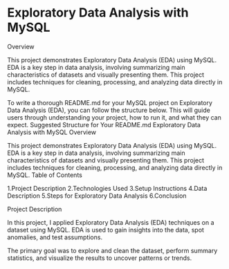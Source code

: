 # Exploratory Data Analysis with MySQL

Overview

This project demonstrates Exploratory Data Analysis (EDA) using MySQL. EDA is a key step in data analysis, involving summarizing main characteristics of datasets and visually presenting them. This project includes techniques for cleaning, processing, and analyzing data directly in MySQL.

To write a thorough README.md for your MySQL project on Exploratory Data Analysis (EDA), you can follow the structure below. This will guide users through understanding your project, how to run it, and what they can expect.
Suggested Structure for Your README.md
Exploratory Data Analysis with MySQL
Overview

This project demonstrates Exploratory Data Analysis (EDA) using MySQL. EDA is a key step in data analysis, involving summarizing main characteristics of datasets and visually presenting them. This project includes techniques for cleaning, processing, and analyzing data directly in MySQL.
Table of Contents

1.Project Description
2.Technologies Used
3.Setup Instructions
4.Data Description
5.Steps for Exploratory Data Analysis
6.Conclusion

Project Description

In this project, I applied Exploratory Data Analysis (EDA) techniques on a dataset using MySQL. EDA is used to gain insights into the data, spot anomalies, and test assumptions.

The primary goal was to explore and clean the dataset, perform summary statistics, and visualize the results to uncover patterns or trends.

